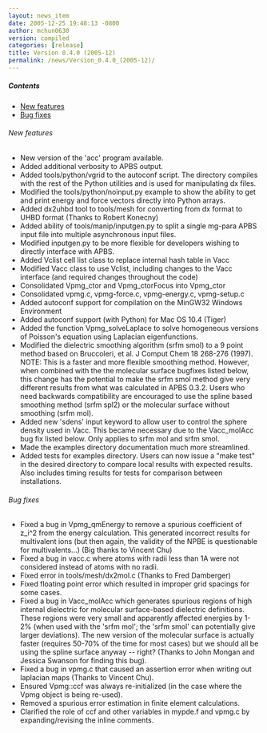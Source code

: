 ```yaml
---
layout: news_item
date: 2005-12-25 19:48:13 -0800
author: mchun0630
version: compiled
categories: [release]
title: Version 0.4.0 (2005-12)
permalink: /news/Version_0.4.0_(2005-12)/
---
```



<h5>Contents</h5>
<ul>
<li><a data-scroll href="#Newfeat12">New features</a></li>
<li><a data-scroll href="#Bugfixes12">Bug fixes </a></li>
</ul>
<a id="Newfeat12"></a>
<h6>New features</h6>

<ul>
<li>New version of the 'acc' program available.</li>
<li>Added additional verbosity to APBS output.</li>
<li>Added tools/python/vgrid to the autoconf script. The directory compiles with the rest of the Python utilities and is used for manipulating dx files.</li>
<li>Modified the tools/python/noinput.py example to show the ability to get and print energy and force vectors directly into Python arrays.</li>
<li>Added dx2uhbd tool to tools/mesh for converting from dx format to UHBD format (Thanks to Robert Konecny)</li>
<li>Added ability of tools/manip/inputgen.py to split a single mg-para APBS input file into multiple asynchronous input files.</li>
<li>Modified inputgen.py to be more flexible for developers wishing to directly interface with APBS.</li>
<li>Added Vclist cell list class to replace internal hash table in Vacc</li>
<li>Modified Vacc class to use Vclist, including changes to the Vacc interface (and required changes throughout the code)</li>
<li>Consolidated Vpmg_ctor and Vpmg_ctorFocus into Vpmg_ctor</li>
<li>Consolidated vpmg.c, vpmg-force.c, vpmg-energy.c, vpmg-setup.c</li>
<li>Added autoconf support for compilation on the MinGW32 Windows Environment</li>
<li>Added autoconf support (with Python) for Mac OS 10.4 (Tiger)</li>
<li>Added the function Vpmg_solveLaplace to solve homogeneous versions of Poisson's equation using Laplacian eigenfunctions.</li>
<li>Modified the dielectric smoothing algorithm (srfm smol) to a 9 point method based on Bruccoleri, et al.  J Comput Chem 18 268-276 (1997).  NOTE:  This is a faster and more flexible smoothing method.  However, when combined with the the molecular surface bugfixes listed below, this change has the potential to make the srfm smol method give very different results from what was calculated in APBS 0.3.2.  Users who need backwards compatibility are encouraged to use the spline based smoothing method (srfm spl2) or the molecular surface without smoothing (srfm mol).</li>
<li>Added new 'sdens' input keyword to allow user to control the sphere density used in Vacc.  This became necessary due to the Vacc_molAcc bug fix listed below.  Only applies to srfm mol and srfm smol.</li>
<li>Made the examples directory documentation much more streamlined.</li>
<li>Added tests for examples directory.  Users can now issue a "make test" in the desired directory to compare local results with expected results. Also includes timing results for tests for comparison between installations.</li>
</ul>

<a id="Bugfixes12"></a>
<h6>Bug fixes</h6>
<ul>
<li>Fixed a bug in Vpmg_qmEnergy to remove a spurious coefficient of z_i^2 from the energy calculation.  This generated incorrect results for multivalent ions (but then again, the validity of the NPBE is questionable for multivalents...)  (Big thanks to Vincent Chu)</li>
<li>Fixed a bug in vacc.c where atoms with radii less than 1A were not considered instead of atoms with no radii.</li>
<li>Fixed error in tools/mesh/dx2mol.c (Thanks to Fred Damberger)</li>
<li>Fixed floating point error which resulted in improper grid spacings for some cases.</li>
<li>Fixed a bug in Vacc_molAcc which generates spurious regions of high internal dielectric for molecular surface-based dielectric definitions.  These regions were very small and apparently affected energies by 1-2% (when used with the 'srfm mol'; the 'srfm smol' can potentially give larger deviations).  The new version of the molecular surface is actually faster (requires 50-70% of the time for most cases) but we should all be using the spline surface anyway -- right? (Thanks to John Mongan and Jessica Swanson for finding this bug).</li>
<li>Fixed a bug in vpmg.c that caused an assertion error when writing out laplacian maps (Thanks to Vincent Chu).</li>
<li>Ensured Vpmg::ccf was always re-initialized (in the case where the Vpmg object is being re-used).</li>
<li>Removed a spurious error estimation in finite element calculations.</li>
<li>Clarified the role of ccf and other variables in mypde.f and vpmg.c by expanding/revising the inline comments.</li>
</ul>
